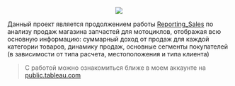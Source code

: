 <p align="center">
      <img src="https://i.ibb.co/8mhFGTk/Dashboard-1-2-1.png">
</p>

Данный проект является продолжением работы [Reporting_Sales](https://github.com/Playmen998/Data-Analysis/blob/master/Reporting_Sales.ipynb) по анализу продаж магазина запчастей для мотоциклов, отображая всю основную информацию: суммарный доход от продаж для каждой категории товаров, динамику продаж, основные сегменты покупателей (в зависимости от типа расчета, местоположения и типа клиента)


> С работой можно ознакомиться ближе в моем аккаунте на [public.tableau.com](https://public.tableau.com/app/profile/egor1535/viz/Sales_Analysis_16712083353900/Dashboard1)
